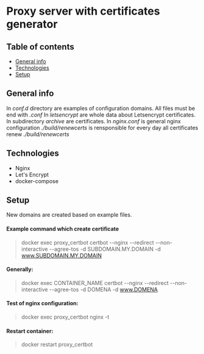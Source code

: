 # Proxy server with certificates generator

## Table of contents
* [General info](#general-info)
* [Technologies](#technologies)
* [Setup](#setup)

## General info
In *conf.d* directory are examples of configuration domains. All files must be end with *.conf*
In *letsencrypt* are whole data about Letsencrypt certificates. In subdirectory *archive* are certificates.
In *nginx.conf* is general nginx configuration
*./build/renewcerts* is rensponsible for every day all certificates renew 
*./build/renewcerts*

## Technologies
* Nginx
* Let's Encrypt
* docker-compose

## Setup
New domains are created based on example files. 

#### Example command which create certificate
> docker exec proxy_certbot certbot --nginx --redirect --non-interactive --agree-tos -d SUBDOMAIN.MY.DOMAIN -d www.SUBDOMAIN.MY.DOMAIN

#### Generally:
> docker exec CONTAINER_NAME certbot --nginx --redirect --non-interactive --agree-tos -d DOMENA -d www.DOMENA

#### Test of nginx configuration:
> docker exec proxy_certbot nginx -t

#### Restart container:
> docker restart proxy_certbot
